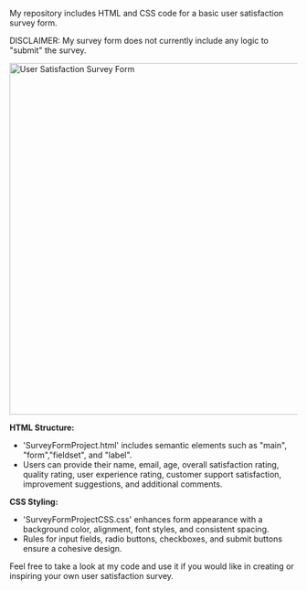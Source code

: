 My repository includes HTML and CSS code for a basic user satisfaction survey form. 

DISCLAIMER: My survey form does not currently include any logic to "submit" the survey.

<img width="616" alt="User Satisfaction Survey Form"  src="https://github.com/Nabil-Sharif/UserSatisfactionSurvey/assets/8103657/33ee6f2a-ba01-44c4-b24a-1656a33309c4">

**HTML Structure:**
- 'SurveyFormProject.html' includes semantic elements such as "main", "form","fieldset", and "label".
- Users can provide their name, email, age, overall satisfaction rating, quality rating, user experience rating, customer support satisfaction, improvement suggestions, and additional comments.

**CSS Styling:**
- 'SurveyFormProjectCSS.css' enhances form appearance with a background color, alignment, font styles, and consistent spacing.
- Rules for input fields, radio buttons, checkboxes, and submit buttons ensure a cohesive design.

Feel free to take a look at my code and use it if you would like in creating or inspiring your own user satisfaction survey.
